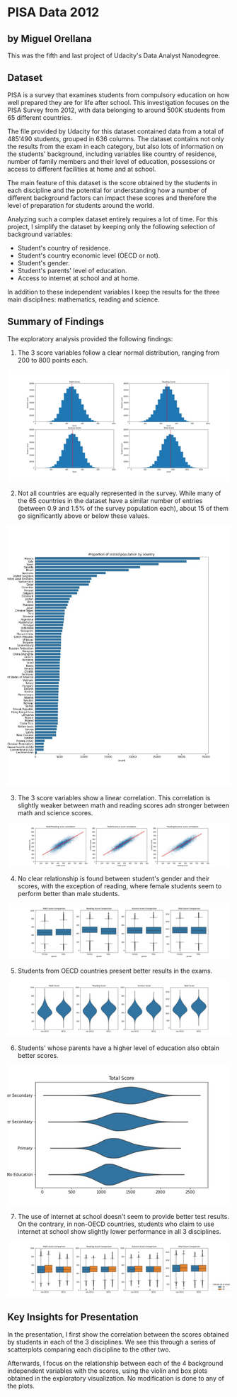 # PISA Data 2012
## by Miguel Orellana

This was the fifth and last project of Udacity's Data Analyst Nanodegree.

## Dataset

PISA is a survey that examines students from compulsory education on how well prepared they are for life after school. This investigation focuses on the PISA Survey from 2012, with data belonging to around 500K students from 65 different countries.

The file provided by Udacity for this dataset contained data from a total of 485'490 students, grouped in 636 columns.
The dataset contains not only the results from the exam in each category, but also lots of information on the students' background, including variables like country of residence, number of family members and their level of education, possessions or access to different facilities at home and at school.

The main feature of this dataset is the score obtained by the students in each discipline and the potential for understanding how a number of different background factors can impact these scores and therefore the level of preparation for students around the world.

Analyzing such a complex dataset entirely requires a lot of time. For this project, I simplify the dataset by keeping only the following selection of background variables:

- Student's country of residence.
- Student's country economic level (OECD or not).
- Student's gender.
- Student's parents' level of education.
- Access to internet at school and at home.

In addition to these independent variables I keep the results for the three main disciplines: mathematics, reading and science.

## Summary of Findings

The exploratory analysis provided the following findings:

1. The 3 score variables follow a clear normal distribution, ranging from 200 to 800 points each.

![Score distribution](/images/fig01.jpg)

2. Not all countries are equally represented in the survey. While many of the 65 countries in the dataset have a similar number of entries (between 0.9 and 1.5% of the survey population each), about 15 of them go significantly above or below these values.

![Score distribution](/images/fig03.jpg)

3. The 3 score variables show a linear correlation. This correlation is slightly weaker between math and reading scores adn stronger between math and science scores.

![Score distribution](/images/fig08.jpg)

4. No clear relationship is found between student's gender and their scores, with the exception of reading, where female students seem to perform better than male students.

![Score distribution](/images/fig09.jpg)

5. Students from OECD countries present better results in the exams.

![Score distribution](/images/fig12.jpg)

6. Students' whose parents have a higher level of education also obtain better scores.

![Score distribution](/images/fig14.jpg)

7. The use of internet at school doesn't seem to provide better test results. On the contrary, in non-OECD countries, students who claim to use internet at school show slightly lower performance in all 3 disciplines.

![Score distribution](/images/fig17.jpg)


## Key Insights for Presentation

In the presentation, I first show the correlation between the scores obtained by students in each of the 3 disciplines. We see this through a series of scatterplots comparing each discipline to the other two.

Afterwards, I focus on the relationship between each of the 4 background independent variables with the scores, using the violin and box plots obtained in the exploratory visualization. No modification is done to any of the plots.
